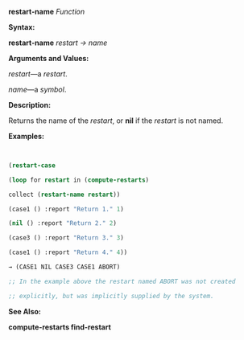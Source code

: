 **restart-name** *Function* 



**Syntax:** 



**restart-name** *restart → name* 







 



 



**Arguments and Values:** 



*restart*—a *restart*. 



*name*—a *symbol*. 



**Description:** 



Returns the name of the *restart*, or **nil** if the *restart* is not named. 



**Examples:**
```lisp
 

(restart-case 

(loop for restart in (compute-restarts) 

collect (restart-name restart)) 

(case1 () :report "Return 1." 1) 

(nil () :report "Return 2." 2) 

(case3 () :report "Return 3." 3) 

(case1 () :report "Return 4." 4)) 

→ (CASE1 NIL CASE3 CASE1 ABORT) 

;; In the example above the restart named ABORT was not created 

;; explicitly, but was implicitly supplied by the system. 


```
**See Also:** 



**compute-restarts find-restart** 



